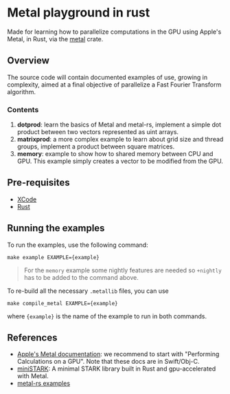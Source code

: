 # Metal playground in rust
Made for learning how to parallelize computations in the GPU using Apple's Metal, in Rust, via the [metal](https://crates.io/crates/metal) crate.

## Overview
The source code will contain documented examples of use, growing in complexity, aimed at a final objective of parallelize a Fast Fourier Transform algorithm.

### Contents
1. **dotprod**: learn the basics of Metal and metal-rs, implement a simple dot product between two vectors represented as uint arrays.
2. **matrixprod**: a more complex example to learn about grid size and thread groups, implement a product between square matrices.
3. **memory**: example to show how to shared memory between CPU and GPU. This example simply creates a vector to be modified from the GPU.

## Pre-requisites

- [XCode](https://www.freecodecamp.org/news/how-to-download-and-install-xcode/)
- [Rust](https://www.rust-lang.org/es/tools/install)

## Running the examples

To run the examples, use the following command: 

`make example EXAMPLE={example}`

> For the `memory` example some nightly features are needed so `+nightly` has to be added to the command above.

To re-build all the necessary `.metallib` files, you can use 

`make compile_metal EXAMPLE={example}`

where `{example}` is the name of the example to run in both commands.

## References
- [Apple's Metal documentation](https://developer.apple.com/documentation/metal): we recommend to start with "Performing Calculations on a GPU". Note that these docs are in Swift/Obj-C.
- [miniSTARK](https://github.com/andrewmilson/ministark): A minimal STARK library built in Rust and gpu-accelerated with Metal.
- [metal-rs examples](https://github.com/gfx-rs/metal-rs)
